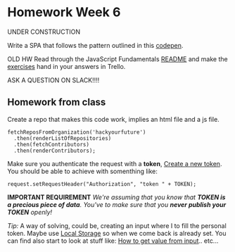 # Homework Week 6

UNDER CONSTRUCTION

Write a SPA that follows the pattern outlined in this [codepen](http://codepen.io/Razpudding/pen/MmVpeW).


OLD HW
Read through the JavaScript Fundamentals [README](https://github.com/HackYourFuture/JavaScript/tree/master/fundamentals) and make the [exercises](https://github.com/HackYourFuture/JavaScript/blob/master/fundamentals/exercises.md) hand in your answers in Trello.

ASK A QUESTION ON SLACK!!!!

## Homework from class
Create a repo that makes this code work, implies an html file and a js file.
```
fetchReposFromOrganization('hackyourfuture')
  .then(renderListOfRepositories)
  .then(fetchContributors)
  .then(renderContributors);
```

Make sure you authenticate the request with a **token**, [Create a new token](https://help.github.com/articles/creating-a-personal-access-token-for-the-command-line/).
You should be able to achieve with somenthing like:
```
request.setRequestHeader("Authorization", "token " + TOKEN);
```

**IMPORTANT REQUIREMENT**
*We're assuming that you know that **TOKEN is a precious piece of data**.
You've to make sure that you **never publish your TOKEN** openly!*

*Tip:*
A way of solving, could be, creating an input where I to fill the personal token. Maybe use [Local Storage](https://developer.mozilla.org/en/docs/Web/API/Window/localStorage) so when we come back is already set.
You can find also start to look at stuff like: [How to get value from input](http://stackoverflow.com/questions/11563638/javascript-how-to-get-value-of-text-input-field).. etc...
